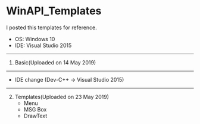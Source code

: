 # WinAPI_Templates
I posted this templates for reference.
* OS: Windows 10
* IDE: Visual Studio 2015

***

1. Basic(Uploaded on 14 May 2019)

---
* IDE change (Dev-C++ -> Visual Studio 2015)
---

2. Templates(Uploaded on 23 May 2019)
    - Menu
    - MSG Box
    - DrawText
